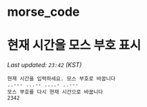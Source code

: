 # morse_code
# 현재 시간을 모스 부호 표시
<!-- MORSE_TIME_START -->
_Last updated: `23:42` (KST)_

```
현재 시간을 입력하세요. 모스 부호로 바꿉니다
..--- ...-- ....- ..---
모스 부호를 다시 현재 시간으로 바꿉니다
2342
```
<!-- MORSE_TIME_END -->
